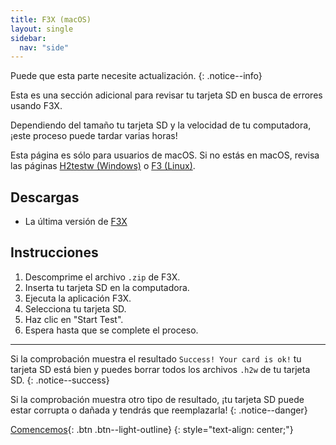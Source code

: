 ```yaml
---
title: F3X (macOS)
layout: single
sidebar:
  nav: "side"
---
```


Puede que esta parte necesite actualización.
{: .notice--info}

Esta es una sección adicional para revisar tu tarjeta SD en busca de errores usando F3X.

Dependiendo del tamaño tu tarjeta SD y la velocidad de tu computadora, ¡este proceso puede tardar varias horas!

Esta página es sólo para usuarios de macOS. Si no estás en macOS, revisa las páginas [H2testw (Windows)](/anexo/h2testw-(windows)) o [F3 (Linux)](/anexo/f3-(linux)).

## Descargas

- La última versión de [F3X](https://github.com/insidegui/F3X/releases/latest)

## Instrucciones

1. Descomprime el archivo `.zip` de F3X.
2. Inserta tu tarjeta SD en la computadora.
3. Ejecuta la aplicación F3X.
4. Selecciona tu tarjeta SD.
5. Haz clic en "Start Test".
6. Espera hasta que se complete el proceso.

___

Si la comprobación muestra el resultado `Success! Your card is ok!` tu tarjeta SD está bien y puedes borrar todos los archivos `.h2w` de tu tarjeta SD.
{: .notice--success}

Si la comprobación muestra otro tipo de resultado, ¡tu tarjeta SD puede estar corrupta o dañada y tendrás que reemplazarla!
{: .notice--danger}

[Comencemos](/guía/comencemos){: .btn .btn--light-outline}
{: style="text-align: center;"}
